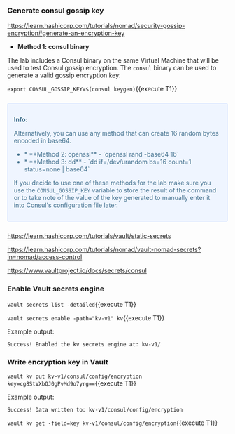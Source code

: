 
### Generate consul gossip key

https://learn.hashicorp.com/tutorials/nomad/security-gossip-encryption#generate-an-encryption-key

* **Method 1: consul binary** 

The lab includes a Consul binary on the same Virtual Machine that will be used to test Consul gossip encryption. The `consul` binary can be used to generate a valid gossip encryption key:

`export CONSUL_GOSSIP_KEY=$(consul keygen)`{{execute T1}}

<div style="background-color:#eff5ff; color:#416f8c; border:1px solid #d0e0ff; padding:1em; border-radius:3px; margin:24px 0;">
  <p><strong>Info: </strong>

Alternatively, you can use any method that can create 16 random bytes encoded in base64.
<br/>

<ul>
<li>
* **Method 2: openssl** - `openssl rand -base64 16`
</li>
<li>
* **Method 3: dd** - `dd if=/dev/urandom bs=16 count=1 status=none | base64`
</li>
</ul>

If you decide to use one of these methods for the lab make sure you use the `CONSUL_GOSSIP_KEY` variable to store the result of the command or to take note of the value of the key generated to manually enter it into Consul's configuration file later.

</p></div>


https://learn.hashicorp.com/tutorials/vault/static-secrets

https://learn.hashicorp.com/tutorials/nomad/vault-nomad-secrets?in=nomad/access-control

https://www.vaultproject.io/docs/secrets/consul

### Enable Vault secrets engine

`vault secrets list -detailed`{{execute T1}}

`vault secrets enable -path="kv-v1" kv`{{execute T1}}

Example output:

```
Success! Enabled the kv secrets engine at: kv-v1/
```

### Write encryption key in Vault

`vault kv put kv-v1/consul/config/encryption key=cg8StVXbQJ0gPvMd9o7yrg==`{{execute T1}}

Example output:
```
Success! Data written to: kv-v1/consul/config/encryption
```

`vault kv get -field=key kv-v1/consul/config/encryption`{{execute T1}}
